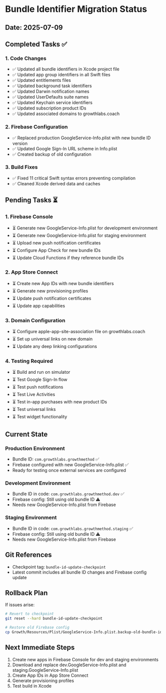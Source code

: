 # Bundle Identifier Migration Status

## Date: 2025-07-09

## Completed Tasks ✅

### 1. Code Changes
- ✅ Updated all bundle identifiers in Xcode project file
- ✅ Updated app group identifiers in all Swift files
- ✅ Updated entitlements files
- ✅ Updated background task identifiers
- ✅ Updated Darwin notification names
- ✅ Updated UserDefaults suite names
- ✅ Updated Keychain service identifiers
- ✅ Updated subscription product IDs
- ✅ Updated associated domains to growthlabs.coach

### 2. Firebase Configuration
- ✅ Replaced production GoogleService-Info.plist with new bundle ID version
- ✅ Updated Google Sign-In URL scheme in Info.plist
- ✅ Created backup of old configuration

### 3. Build Fixes
- ✅ Fixed 11 critical Swift syntax errors preventing compilation
- ✅ Cleaned Xcode derived data and caches

## Pending Tasks ⏳

### 1. Firebase Console
- ⏳ Generate new GoogleService-Info.plist for development environment
- ⏳ Generate new GoogleService-Info.plist for staging environment
- ⏳ Upload new push notification certificates
- ⏳ Configure App Check for new bundle IDs
- ⏳ Update Cloud Functions if they reference bundle IDs

### 2. App Store Connect
- ⏳ Create new App IDs with new bundle identifiers
- ⏳ Generate new provisioning profiles
- ⏳ Update push notification certificates
- ⏳ Update app capabilities

### 3. Domain Configuration
- ⏳ Configure apple-app-site-association file on growthlabs.coach
- ⏳ Set up universal links on new domain
- ⏳ Update any deep linking configurations

### 4. Testing Required
- ⏳ Build and run on simulator
- ⏳ Test Google Sign-In flow
- ⏳ Test push notifications
- ⏳ Test Live Activities
- ⏳ Test in-app purchases with new product IDs
- ⏳ Test universal links
- ⏳ Test widget functionality

## Current State

### Production Environment
- Bundle ID: `com.growthlabs.growthmethod` ✅
- Firebase configured with new GoogleService-Info.plist ✅
- Ready for testing once external services are configured

### Development Environment
- Bundle ID in code: `com.growthlabs.growthmethod.dev` ✅
- Firebase config: Still using old bundle ID ⚠️
- Needs new GoogleService-Info.plist from Firebase

### Staging Environment
- Bundle ID in code: `com.growthlabs.growthmethod.staging` ✅
- Firebase config: Still using old bundle ID ⚠️
- Needs new GoogleService-Info.plist from Firebase

## Git References
- Checkpoint tag: `bundle-id-update-checkpoint`
- Latest commit includes all bundle ID changes and Firebase config update

## Rollback Plan
If issues arise:
```bash
# Revert to checkpoint
git reset --hard bundle-id-update-checkpoint

# Restore old Firebase config
cp Growth/Resources/Plist/GoogleService-Info.plist.backup-old-bundle-id Growth/Resources/Plist/GoogleService-Info.plist
```

## Next Immediate Steps
1. Create new apps in Firebase Console for dev and staging environments
2. Download and replace dev.GoogleService-Info.plist and staging.GoogleService-Info.plist
3. Create App IDs in App Store Connect
4. Generate provisioning profiles
5. Test build in Xcode